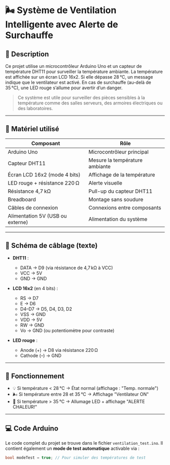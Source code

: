 # 🌬️ Système de Ventilation Intelligente avec Alerte de Surchauffe

## 📌 Description

Ce projet utilise un microcontrôleur Arduino Uno et un capteur de température DHT11 pour surveiller la température ambiante. La température est affichée sur un écran LCD 16x2. Si elle dépasse 28 °C, un message indique que le ventilateur est activé. En cas de surchauffe (au-delà de 35 °C), une LED rouge s’allume pour avertir d’un danger.

> Ce système est utile pour surveiller des pièces sensibles à la température comme des salles serveurs, des armoires électriques ou des laboratoires.

---

## 🔧 Matériel utilisé

| Composant                 | Rôle                               |
|---------------------------|------------------------------------|
| Arduino Uno               | Microcontrôleur principal          |
| Capteur DHT11             | Mesure la température ambiante     |
| Écran LCD 16x2 (mode 4 bits) | Affichage de la température       |
| LED rouge + résistance 220 Ω | Alerte visuelle                   |
| Résistance 4,7 kΩ         | Pull-up du capteur DHT11          |
| Breadboard                | Montage sans soudure               |
| Câbles de connexion       | Connexions entre composants        |
| Alimentation 5V (USB ou externe) | Alimentation du système     |

---

## 🔌 Schéma de câblage (texte)

- **DHT11** :  
  - DATA → D9 (via résistance de 4,7 kΩ à VCC)  
  - VCC → 5V  
  - GND → GND  

- **LCD 16x2** (en 4 bits) :  
  - RS → D7  
  - E → D6  
  - D4–D7 → D5, D4, D3, D2  
  - VSS → GND  
  - VDD → 5V  
  - RW → GND  
  - Vo → GND (ou potentiomètre pour contraste)  

- **LED rouge** :  
  - Anode (+) → D8 via résistance 220 Ω  
  - Cathode (–) → GND  

---

## 🧠 Fonctionnement

- 💡 Si température < 28 °C → État normal (affichage : "Temp. normale")
- 🌬️ Si température entre 28 et 35 °C → Affichage "Ventilateur ON"
- 🚨 Si température > 35 °C → Allumage LED + affichage "ALERTE CHALEUR!"

---

## 💻 Code Arduino

Le code complet du projet se trouve dans le fichier `ventilation_test.ino`. Il contient également un **mode de test automatique** activable via :

```cpp
bool modeTest = true; // Pour simuler des températures de test
